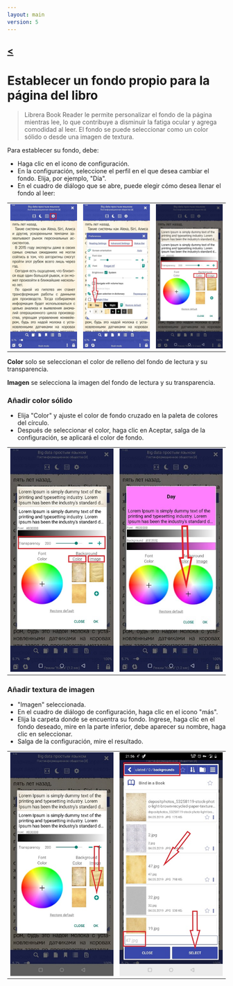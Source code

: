 ```yaml
---
layout: main
version: 5
---
```

[<](/wiki/faq)
---

# Establecer un fondo propio para la página del libro

> Librera Book Reader le permite personalizar el fondo de la página mientras lee, lo que contribuye a disminuir la fatiga ocular y agrega comodidad al leer.
El fondo se puede seleccionar como un color sólido o desde una imagen de textura.

Para establecer su fondo, debe:

* Haga clic en el icono de configuración.
* En la configuración, seleccione el perfil en el que desea cambiar el fondo. Elija, por ejemplo, &quot;Día&quot;.
* En el cuadro de diálogo que se abre, puede elegir cómo desea llenar el fondo al leer:

||||
|-|-|-|
|![](1.jpg)|![](2.jpg)|![](3.jpg)|


**Color** solo se seleccionan el color de relleno del fondo de lectura y su transparencia.

**Imagen** se selecciona la imagen del fondo de lectura y su transparencia.

### Añadir color sólido

* Elija &quot;Color&quot; y ajuste el color de fondo cruzado en la paleta de colores del círculo.
* Después de seleccionar el color, haga clic en Aceptar, salga de la configuración, se aplicará el color de fondo.

|||
|-|-|
|![](3.jpg)|![](5.jpg)|



### Añadir textura de imagen

* &quot;Imagen&quot; seleccionada.
* En el cuadro de diálogo de configuración, haga clic en el icono &quot;más&quot;.
* Elija la carpeta donde se encuentra su fondo. Ingrese, haga clic en el fondo deseado, mire en la parte inferior, debe aparecer su nombre, haga clic en seleccionar.
* Salga de la configuración, mire el resultado.

|||
|-|-|
|![](7.jpg)|![](4.jpg)|



